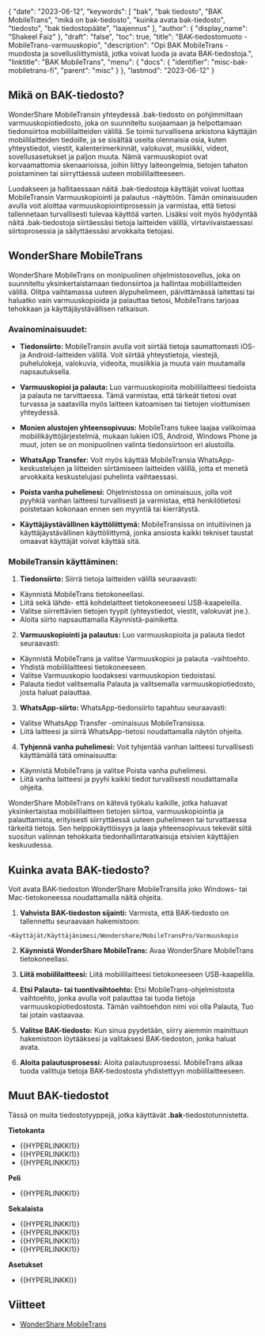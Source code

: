 {
  "date": "2023-06-12",
  "keywords": [
"bak",
"bak tiedosto",
"BAK MobileTrans",
"mikä on bak-tiedosto",
"kuinka avata bak-tiedosto",
"tiedosto",
"bak tiedostopääte",
"laajennus"
],
  "author": {
    "display_name": "Shakeel Faiz"
},
  "draft": "false",
  "toc": true,
  "title": "BAK-tiedostomuoto - MobileTrans-varmuuskopio",
  "description": "Opi BAK MobileTrans -muodosta ja sovellusliittymistä, jotka voivat luoda ja avata BAK-tiedostoja.",
  "linktitle": "BAK MobileTrans",
  "menu": {
    "docs": {
      "identifier": "misc-bak-mobiletrans-fi",
      "parent": "misc"
}
},
  "lastmod": "2023-06-12"
}

## Mikä on BAK-tiedosto?

WonderShare MobileTransin yhteydessä .bak-tiedosto on pohjimmiltaan varmuuskopiotiedosto, joka on suunniteltu suojaamaan ja helpottamaan tiedonsiirtoa mobiililaitteiden välillä. Se toimii turvallisena arkistona käyttäjän mobiililaitteiden tiedoille, ja se sisältää useita olennaisia osia, kuten yhteystiedot, viestit, kalenterimerkinnät, valokuvat, musiikki, videot, sovellusasetukset ja paljon muuta. Nämä varmuuskopiot ovat korvaamattomia skenaarioissa, joihin liittyy laiteongelmia, tietojen tahaton poistaminen tai siirryttäessä uuteen mobiililaitteeseen.

Luodakseen ja hallitaessaan näitä .bak-tiedostoja käyttäjät voivat luottaa MobileTransin Varmuuskopiointi ja palautus -näyttöön. Tämän ominaisuuden avulla voit aloittaa varmuuskopiointiprosessin ja varmistaa, että tietosi tallennetaan turvallisesti tulevaa käyttöä varten. Lisäksi voit myös hyödyntää näitä .bak-tiedostoja siirtäessäsi tietoja laitteiden välillä, virtaviivaistaessasi siirtoprosessia ja säilyttäessäsi arvokkaita tietojasi.

## WonderShare MobileTrans

WonderShare MobileTrans on monipuolinen ohjelmistosovellus, joka on suunniteltu yksinkertaistamaan tiedonsiirtoa ja hallintaa mobiililaitteiden välillä. Olitpa vaihtamassa uuteen älypuhelimeen, päivittämässä laitettasi tai haluatko vain varmuuskopioida ja palauttaa tietosi, MobileTrans tarjoaa tehokkaan ja käyttäjäystävällisen ratkaisun.

### Avainominaisuudet:

- **Tiedonsiirto:** MobileTransin avulla voit siirtää tietoja saumattomasti iOS- ja Android-laitteiden välillä. Voit siirtää yhteystietoja, viestejä, puhelulokeja, valokuvia, videoita, musiikkia ja muuta vain muutamalla napsautuksella.

- **Varmuuskopioi ja palauta:** Luo varmuuskopioita mobiililaitteesi tiedoista ja palauta ne tarvittaessa. Tämä varmistaa, että tärkeät tietosi ovat turvassa ja saatavilla myös laitteen katoamisen tai tietojen vioittumisen yhteydessä.

- **Monien alustojen yhteensopivuus:** MobileTrans tukee laajaa valikoimaa mobiilikäyttöjärjestelmiä, mukaan lukien iOS, Android, Windows Phone ja muut, joten se on monipuolinen valinta tiedonsiirtoon eri alustoilla.

- **WhatsApp Transfer:** Voit myös käyttää MobileTransia WhatsApp-keskustelujen ja liitteiden siirtämiseen laitteiden välillä, jotta et menetä arvokkaita keskustelujasi puhelinta vaihtaessasi.

- **Poista vanha puhelimesi:** Ohjelmistossa on ominaisuus, jolla voit pyyhkiä vanhan laitteesi turvallisesti ja varmistaa, että henkilötietosi poistetaan kokonaan ennen sen myyntiä tai kierrätystä.

- **Käyttäjäystävällinen käyttöliittymä:** MobileTransissa on intuitiivinen ja käyttäjäystävällinen käyttöliittymä, jonka ansiosta kaikki tekniset taustat omaavat käyttäjät voivat käyttää sitä.

### MobileTransin käyttäminen:

1. **Tiedonsiirto:** Siirrä tietoja laitteiden välillä seuraavasti:
- Käynnistä MobileTrans tietokoneellasi.
- Liitä sekä lähde- että kohdelaitteet tietokoneeseesi USB-kaapeleilla.
- Valitse siirrettävien tietojen tyypit (yhteystiedot, viestit, valokuvat jne.).
- Aloita siirto napsauttamalla Käynnistä-painiketta.

2. **Varmuuskopiointi ja palautus:** Luo varmuuskopioita ja palauta tiedot seuraavasti:
- Käynnistä MobileTrans ja valitse Varmuuskopioi ja palauta -vaihtoehto.
- Yhdistä mobiililaitteesi tietokoneeseen.
- Valitse Varmuuskopio luodaksesi varmuuskopion tiedoistasi.
- Palauta tiedot valitsemalla Palauta ja valitsemalla varmuuskopiotiedosto, josta haluat palauttaa.

3. **WhatsApp-siirto:** WhatsApp-tiedonsiirto tapahtuu seuraavasti:
- Valitse WhatsApp Transfer -ominaisuus MobileTransissa.
- Liitä laitteesi ja siirrä WhatsApp-tietosi noudattamalla näytön ohjeita.

4. **Tyhjennä vanha puhelimesi:** Voit tyhjentää vanhan laitteesi turvallisesti käyttämällä tätä ominaisuutta:
- Käynnistä MobileTrans ja valitse Poista vanha puhelimesi.
- Liitä vanha laitteesi ja pyyhi kaikki tiedot turvallisesti noudattamalla ohjeita.

WonderShare MobileTrans on kätevä työkalu kaikille, jotka haluavat yksinkertaistaa mobiililaitteen tietojen siirtoa, varmuuskopiointia ja palauttamista, erityisesti siirryttäessä uuteen puhelimeen tai turvattaessa tärkeitä tietoja. Sen helppokäyttöisyys ja laaja yhteensopivuus tekevät siitä suositun valinnan tehokkaita tiedonhallintaratkaisuja etsivien käyttäjien keskuudessa.

## Kuinka avata BAK-tiedosto?

Voit avata BAK-tiedoston WonderShare MobileTransilla joko Windows- tai Mac-tietokoneessa noudattamalla näitä ohjeita.

1. **Vahvista BAK-tiedoston sijainti:** Varmista, että BAK-tiedosto on tallennettu seuraavaan hakemistoon:

```
~Käyttäjät/Käyttäjänimesi/Wondershare/MobileTransPro/Varmuuskopio
```

2. **Käynnistä WonderShare MobileTrans:** Avaa WonderShare MobileTrans tietokoneellasi.

3. **Liitä mobiililaitteesi:** Liitä mobiililaitteesi tietokoneeseen USB-kaapelilla.

4. **Etsi Palauta- tai tuontivaihtoehto:** Etsi MobileTrans-ohjelmistosta vaihtoehto, jonka avulla voit palauttaa tai tuoda tietoja varmuuskopiotiedostosta. Tämän vaihtoehdon nimi voi olla Palauta, Tuo tai jotain vastaavaa.

5. **Valitse BAK-tiedosto:** Kun sinua pyydetään, siirry aiemmin mainittuun hakemistoon löytääksesi ja valitaksesi BAK-tiedoston, jonka haluat avata.

6. **Aloita palautusprosessi:** Aloita palautusprosessi. MobileTrans alkaa tuoda valittuja tietoja BAK-tiedostosta yhdistettyyn mobiililaitteeseen.

## Muut BAK-tiedostot

Tässä on muita tiedostotyyppejä, jotka käyttävät **.bak**-tiedostotunnistetta.

**Tietokanta**
- {{HYPERLINKKI1}}
- {{HYPERLINKKI1}}
- {{HYPERLINKKI1}}

**Peli**
- {{HYPERLINKKI1}}

**Sekalaista**
- {{HYPERLINKKI1}}
- {{HYPERLINKKI1}}
- {{HYPERLINKKI1}}
- {{HYPERLINKKI1}}

**Asetukset**
- {{HYPERLINKKI}}

## Viitteet
* [WonderShare MobileTrans](https://mobiletrans.wondershare.com/)
